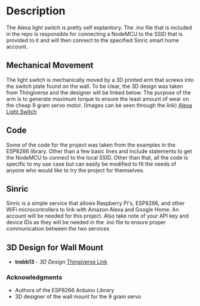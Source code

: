 # Description
The Alexa light switch is pretty self explanitory. The .ino file that is included in the repo is responsible for connecting a NodeMCU to the SSID that is provided to it and will then connect to the specified Sinric smart home account.
## Mechanical Movement
The light switch is mechanically moved by a 3D printed arm that screws into the switch plate found on the wall. To be clear, the 3D design was taken from Thingiverse and the designer will be linked below. The purpose of the arm is to generate maximum torque to ensure the least amount of wear on the cheap 9 gram servo motor. (Images can be seen through the link)
[Alexa Light Switch](http://csdutra.com)
## Code
Some of the code for the project was taken from the examples in the ESP8266 library. Other than a few basic lines and include statements to get the NodeMCU to connect to the local SSID. Other than that, all the code is specific to my use case but can easily be modified to fit the needs of anyone who would like to try the project for themselves.
## Sinric
Sinric is a simple service that allows Raspberry Pi's, ESP8266, and other WiFi microcontrollers to link with Amazon Alexa and Google Home. An account will be needed for this project. Also take note of your API key and device IDs as they will be needed in the .ino file to ensure proper communication between the two services
## 3D Design for Wall Mount
* **trobb13** - *3D Design*
[Thingiverse Link](https://www.thingiverse.com/thing:2826024)

### Acknowledgments
* Authors of the ESP8266 Arduino Library
* 3D designer of the wall mount for the 9 gram servo
